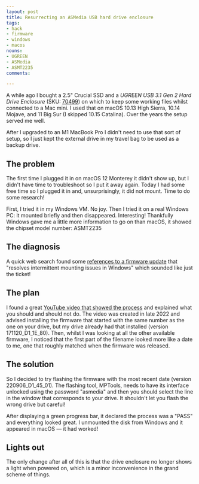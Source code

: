 ```yaml
---
layout: post
title: Resurrecting an ASMedia USB hard drive enclosure
tags:
- hack
- firmware
- windows
- macos
nouns:
- UGREEN
- ASMedia
- ASMT2235
comments: 

---
```


A while ago I bought a 2.5" Crucial SSD and a _UGREEN USB 3.1 Gen 2 Hard Drive Enclosure_ (SKU: [70499](https://www.ugreen.com/collections/hard-drive-enclosure/products/usb-3-1-gen-2-hard-drive-enclosure)) on which to keep some working files whilst connected to a Mac mini. I used that on macOS 10.13 High Sierra, 10.14 Mojave, and 11 Big Sur (I skipped 10.15 Catalina). Over the years the setup served me well. 

After I upgraded to an M1 MacBook Pro I didn't need to use that sort of setup, so I just kept the external drive in my travel bag to be used as a backup drive.

## The problem

The first time I plugged it in on macOS 12 Monterey it didn't show up, but I didn't have time to troubleshoot so I put it away again. Today I had some free time so I plugged it in and, unsurprisingly, it did not mount. Time to do some research!

First, I tried it in my Windows VM. No joy. Then I tried it on a real Windows PC: it mounted briefly and then disappeared. Interesting! Thankfully Windows gave me a little more information to go on than macOS, it showed the chipset model number: ASMT2235

## The diagnosis

A quick web search found some [references to a firmware update](https://www.station-drivers.com/index.php/en/outils/Drivers/Asmedia/ASM-105x-115x-215x-(ASMT-xxxx)-Sata-USB-3.x-controllers/ASM2235-Sata-USB-3.1-controllers/ASMedia-ASM2235-SATA-USB-3.1-Firmware-Version-161102_D1_05_01/lang,en-gb/) that "resolves intermittent mounting issues in Windows" which sounded like just the ticket!

## The plan

I found a great [YouTube video that showed the process](https://www.youtube.com/watch?v=DOxrXnEwqJY) and explained what you should and should not do. The video was created in late 2022 and advised installing the firmware that started with the same number as the one on your drive, but my drive already had that installed (version 171120_D1_1E_80). Then, whilst I was looking at all the other available firmware, I noticed that the first part of the filename looked more like a date to me, one that roughly matched when the firmware was released. 

## The solution

So I decided to try flashing the firmware with the most recent date (version 220906_D1_45_01). The flashing tool, MPTools, needs to have its interface unlocked using the password "asmedia" and then you should select the line in the window that corresponds to your drive. It shouldn't let you flash the wrong drive but careful! 

After displaying a green progress bar, it declared the process was a "PASS" and everything looked great. I unmounted the disk from Windows and it appeared in macOS — it had worked!

## Lights out

The only change after all of this is that the drive enclosure no longer shows a light when powered on, which is a minor inconvenience in the grand scheme of things.